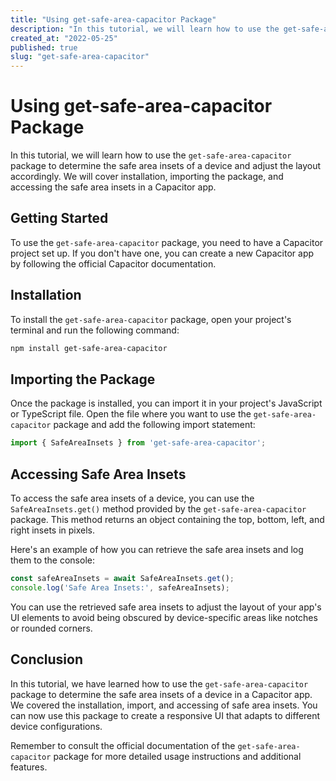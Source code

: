 ```yaml
---
title: "Using get-safe-area-capacitor Package"
description: "In this tutorial, we will learn how to use the get-safe-area-capacitor package to determine the safe area insets of a device and adjust the layout accordingly. We will cover installation, importing the package, and accessing the safe area insets in a Capacitor app."
created_at: "2022-05-25"
published: true
slug: "get-safe-area-capacitor"
---
```


# Using get-safe-area-capacitor Package

In this tutorial, we will learn how to use the `get-safe-area-capacitor` package to determine the safe area insets of a device and adjust the layout accordingly. We will cover installation, importing the package, and accessing the safe area insets in a Capacitor app.

## Getting Started

To use the `get-safe-area-capacitor` package, you need to have a Capacitor project set up. If you don't have one, you can create a new Capacitor app by following the official Capacitor documentation.

## Installation

To install the `get-safe-area-capacitor` package, open your project's terminal and run the following command:

```bash
npm install get-safe-area-capacitor
```

## Importing the Package

Once the package is installed, you can import it in your project's JavaScript or TypeScript file. Open the file where you want to use the `get-safe-area-capacitor` package and add the following import statement:

```javascript
import { SafeAreaInsets } from 'get-safe-area-capacitor';
```

## Accessing Safe Area Insets

To access the safe area insets of a device, you can use the `SafeAreaInsets.get()` method provided by the `get-safe-area-capacitor` package. This method returns an object containing the top, bottom, left, and right insets in pixels.

Here's an example of how you can retrieve the safe area insets and log them to the console:

```javascript
const safeAreaInsets = await SafeAreaInsets.get();
console.log('Safe Area Insets:', safeAreaInsets);
```

You can use the retrieved safe area insets to adjust the layout of your app's UI elements to avoid being obscured by device-specific areas like notches or rounded corners.

## Conclusion

In this tutorial, we have learned how to use the `get-safe-area-capacitor` package to determine the safe area insets of a device in a Capacitor app. We covered the installation, import, and accessing of safe area insets. You can now use this package to create a responsive UI that adapts to different device configurations.

Remember to consult the official documentation of the `get-safe-area-capacitor` package for more detailed usage instructions and additional features.